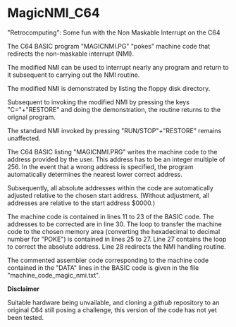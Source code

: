 # MagicNMI_C64


"Retrocomputing": Some fun with the Non Maskable Interrupt on the C64


The C64 BASIC program "MAGICNMI.PG" "pokes" machine code that redirects the non-maskable interrupt (NMI).

The modified NMI can be used to interrupt nearly any program and return to it subsequent to carrying out the NMI routine.

The modified NMI is demonstrated by listing the floppy disk directory.

Subsequent to invoking the modified NMI by pressing the keys "C="+"RESTORE" and doing the demonstration, the routine returns to the orignal program. 

The standard NMI invoked by pressing "RUN/STOP"+"RESTORE" remains unaffected.

The C64 BASIC listing "MAGICNMI.PRG" writes the machine code to the address provided by the user.
This address has to be an integer multiple of 256. In the event that a wrong address is specified, 
the program automatically determines the nearest lower correct address.


Subsequently, all absolute addresses within the code are automatically adjusted relative to the chosen start address.
(Without adjustment, all addresses are relative to the start address $0000.)


The machine code is contained in lines 11 to 23 of the BASIC code. The addresses to be corrected are in line 30.
The loop to transfer the machine code to the chosen memory area (converting the hexadecimal to decimal number for "POKE")
is contained in lines 25 to 27.
Line 27 contains the loop to correct the absolute address. Line 28 redirects the NMI handling routine.


The commented assembler code corresponding to the machine code contained in the "DATA" lines in the BASIC code is given in the file "machine_code_magic_nmi.txt".


**Disclaimer**

Suitable hardware being unvailable, and cloning a *github* repository to an original C64 still posing a challenge, this version of the code has not yet been tested.

